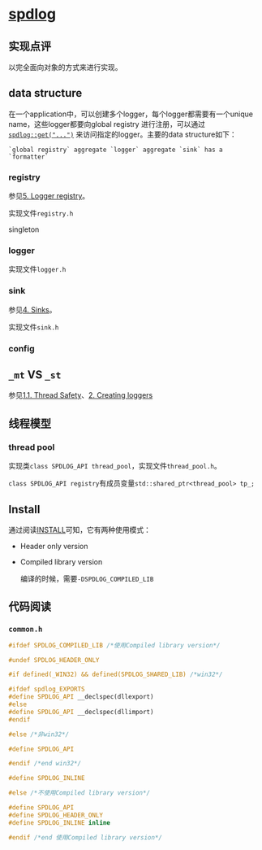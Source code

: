 # [spdlog](https://github.com/gabime/spdlog)

## 实现点评

以完全面向对象的方式来进行实现。



## data structure

在一个application中，可以创建多个logger，每个logger都需要有一个unique name，这些logger都要向global registry 进行注册，可以通过[`spdlog::get("...")`](https://github.com/gabime/spdlog/wiki/2.-Creating-loggers#accessing-loggers-using-spdlogget) 来访问指定的logger。主要的data structure如下：

```
`global registry` aggregate `logger` aggregate `sink` has a `formatter`
```

### registry

参见[5. Logger registry](https://github.com/gabime/spdlog/wiki/5.-Logger-registry)。

实现文件`registry.h`

singleton

### logger

实现文件`logger.h`



### sink

参见[4. Sinks](https://github.com/gabime/spdlog/wiki/4.-Sinks)。

实现文件`sink.h`

### config



## `_mt` VS `_st`

参见[1.1. Thread Safety](https://github.com/gabime/spdlog/wiki/1.1.-Thread-Safety)、[2. Creating loggers](https://github.com/gabime/spdlog/wiki/2.-Creating-loggers)



## 线程模型

### thread pool

实现类`class SPDLOG_API thread_pool`，实现文件`thread_pool.h`。

`class SPDLOG_API registry`有成员变量`std::shared_ptr<thread_pool> tp_;`



## Install

通过阅读[INSTALL](https://github.com/gabime/spdlog/blob/v1.x/INSTALL)可知，它有两种使用模式：

- Header only version

- Compiled library version

  编译的时候，需要`-DSPDLOG_COMPILED_LIB`





## 代码阅读



### `common.h`

```c++
#ifdef SPDLOG_COMPILED_LIB /*使用Compiled library version*/

#undef SPDLOG_HEADER_ONLY

#if defined(_WIN32) && defined(SPDLOG_SHARED_LIB) /*win32*/

#ifdef spdlog_EXPORTS
#define SPDLOG_API __declspec(dllexport)
#else
#define SPDLOG_API __declspec(dllimport)
#endif

#else /*非win32*/

#define SPDLOG_API

#endif /*end win32*/

#define SPDLOG_INLINE

#else /*不使用Compiled library version*/

#define SPDLOG_API
#define SPDLOG_HEADER_ONLY
#define SPDLOG_INLINE inline

#endif /*end 使用Compiled library version*/
```

